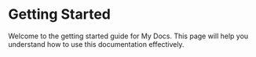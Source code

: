 # Getting Started

Welcome to the getting started guide for My Docs. This page will help you understand how to use this documentation effectively.